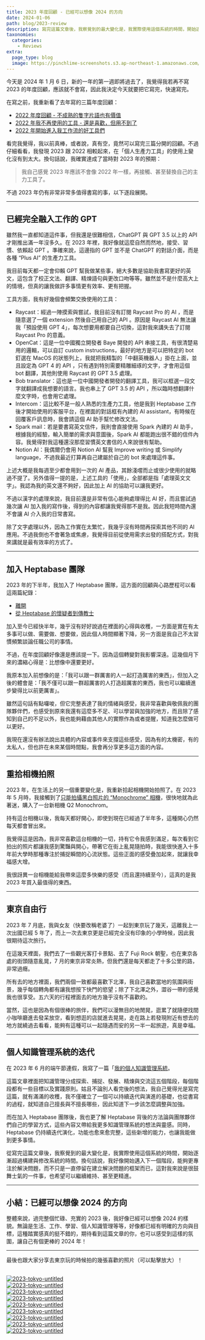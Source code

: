 ```yaml
---
title: 2023 年度回顧 - 已經可以想像 2024 的方向
date: 2024-01-06
path: blog/2023-review
description: 寫完這篇文章後，我察覺到的最大變化是，我實際使用這個系統的時間，開始逐漸超過構建與修改系統的時間。換句話說，我好像開始邁入下一個階段，能夠更專注於解決問題，而不只是一直停留在建立解決問題的框架而已，這對我來說是很鼓舞士氣的一件事，也希望可以繼續維持、甚至更精進。
taxonomies:
  categories: 
    - Reviews
extra:
  page_type: blog
  image: https://pinchlime-screenshots.s3.ap-northeast-1.amazonaws.com/P1000459_WzVnnd.webp
---
```


今天是 2024 年 1 月 6 日，新的一年的第一週即將過去了，我覺得我若再不寫 2023 的年度回顧，應該就不會寫，因此我決定今天就要把它寫完，快速寫完。

在寫之前，我重新看了去年寫的三篇年度回顧：

- [2022 年度回顧 - 不成熟的隻字片語也有價值](@/blog/2022-yearly-review.md)
- [2022 年我不再使用的工具 - 還是喜歡，但用不到了](@/blog/2022-tools-i-dont-use-anymore.md)
- [2022 年開始進入我工作流的好工具們](@/blog/2022-tools-started-entering-my-workflows.md)

看完我覺得，我以前真棒，或者說，真有空，竟然可以寫完三篇分開的回顧。不過仔細看看，我發現 2023 跟 2022 相較起來，在「個人生產力工具」的使用上變化沒有到太大。換句話說，我確實達成了當時對 2023 年的預期：

> 我自己感覺 2023 年應該不會像 2022 年一樣，再接觸、甚至替換自己的主力工具了。

不過 2023 年仍有非常非常多值得書寫的事，以下逐段展開。

<!-- more -->

---

## 已經完全融入工作的 GPT

雖然我一直都知道這件事，但我還是很難相信，ChatGPT 與 GPT 3.5 以上的 API 才剛推出滿一年沒多久。在 2023 年裡，我好像就這麼自然而然地，接受、習慣、依賴起 GPT 。準確來說，這邊指的 GPT 並不是 ChatGPT 的對話介面，而是各種 “Plus AI” 的生產力工具。

我目前每天都一定會仰賴 GPT 幫我做某些事，絕大多數是協助我書寫更好的英文，這包含了校正文法、翻譯、精煉語句與更改口吻等等。雖然並不是什麼高大上的情境，但真的讓我做許多事情更有效率、更有把握。

工具方面，我有好幾個會頻繁交換使用的工具：

- Raycast：經過一陣摸索與嘗試，我目前沒有訂閱 Raycast Pro 的 AI ，而是隨意選了一個 extension 然後自己用自己的 API 。原因是 Raycast AI 無法讓我「預設使用 GPT 4」，每次想要用都要自己切換，這對我來講失去了訂閱 Raycast Pro 的意義。
- OpenCat：這是一位中國獨立開發者 Baye 開發的 API 串接工具，有很清楚易用的邏輯，可以自訂 custom instructions，最好的地方是可以把特定的 bot 釘選在 MacOS 的狀態列上，我就把我精製的「中翻英機器人」掛在上面，並且設定為 GPT 4 的 API ，只有遇到特別需要精雕細琢的文字，才會用這個 bot 翻譯，其他則使用 Raycast 的 GPT 3.5 處理。
- Bob translator：這也是一位中國開發者開發的翻譯工具，我可以框選一段文字就翻譯成我想要的語言。我也串上了 GPT 3.5 的 API ，所以臨時想翻譯什麼文字時，也會用它處理。
- Intercom：這比較不是一般人熟悉的生產力工具，他是我到 Heptabase 工作後才開始使用的客服平台，在裡面的對話框有內建的 AI assistant，有時候在回覆客戶訊息時，我會請這個 AI 助手幫忙修改文法。
- Spark mail：若是要書寫英文信件，我則會直接使用 Spark 內建的 AI 助手，根據我的經驗，輸入簡單的需求與意圖後，Spark AI 都能跑出很不錯的信件內容。我覺得對我這種還沒那麼習慣英文書信的人來說很有幫助。
- Notion AI：我偶爾仍會用 Notion AI 幫我 Improve writing 或 Simplify language，不過我最近打算再自己建屬於自己的 bot 來處理這件事。

上述大概是我每週至少都會用到一次的 AI 產品，其餘淺嚐而止或很少使用的就略過不提了。另外值得一提的是，上述工具的「使用」，全部都是指「處理英文文字」。我認為我的英文還不夠好，因此加上 AI 的協助可以讓我更好。

不過以漢字的處理來說，我目前還是非常有信心能夠處理得比 AI 好，而且嘗試過幾次讓 AI 加入我的寫作後，得到的內容都讓我覺得那不是我。因此我短時間內還不會讓 AI 介入我的日常書寫。

除了文字處理以外，因為工作實在太繁忙，我幾乎沒有時間再探索其他不同的 AI 應用。不過我倒也不會著急或焦慮，我覺得目前從使用需求出發的搭配方式，對我來講就是最有效率的方式了。

---

## 加入 Heptabase 團隊

2023 年的下半年，我加入了 Heptabase 團隊，這方面的回顧與心路歷程可以看這兩篇紀錄：

- [離開](@/newsletters/28-exit.md)
- [從 Heptabase 的懷疑者到傳教士](@/newsletters/29-from-a-heptabase-doubter-to-a-missionary.md)

加入至今已經快半年，幾乎沒有好好說過在裡面的心得與收穫，一方面是實在有太多事可以做、需要做、想要做，因此個人時間顯著下降，另一方面是我自己不太習慣頻繁談論任職公司的事情。

不過，在年度回顧好像還是應該提一下。因為這個轉變對我影響深遠。這幾個月下來的濃縮心得是：比想像中還要更好。

我原本加入前想像的是：「我可以跟一群厲害的人一起打造厲害的東西」，但加入之後的體會是：「我不僅可以跟一群超厲害的人打造超厲害的東西，我也可以繼續進步變得比以前更厲害」。

雖然這句話有點囉唆，但它完整表達了我的情緒與感受，我非常喜歡與敬佩我的團隊夥伴們，也感受到原來我還有這麼多不足、可以學習與加強的地方，而且除了感知到自己的不足以外，我也能夠藉由其他人的實際作為或者提醒，知道我怎麼做可以更好。

我現在還沒有辦法說出具體的內容或事件來支撐這些感受，因為有的太機密，有的太私人，但也許在未來某個時間點，我會再分享更多這方面的內容。

---

## 重拾相機拍照

2023 年，在生活上的另一個重要變化是，我重新拾起相機開始拍照了。在 2023 年 5 月時，我接觸到了[只能拍攝黑白照片的 “Monochrome” 相機](@/newsletters/27-camera-that-can-only-take-black-and-white-photos.md)，很快地就為此著迷，購入了一台新相機 Q2 Monochrom。

持有這台相機以後，我每天都好開心，即使到現在已經過了半年多，這種開心仍然每天都會冒出來。

我覺得這是因為，我非常喜歡這台相機的一切，持有它令我感到滿足，每次看到它拍出的照片都讓我感到驚豔與開心，帶著它在街上亂晃隨拍時，我能很快進入十多年前大學時那種專注於捕捉瞬間的心流狀態。這些正面的感受疊加起來，就讓我幸福感大增。

我很訝異一台相機能給我帶來這麼多快樂的感受（而且還持續至今），這真的是我 2023 年買入最值得的東西。

---

## 東京自由行

2023 年 7 月底，我與女友（快要改稱老婆了）一起到東京玩了幾天，這離我上一次出國已經 5 年了，而上一次去東京更是已經完全沒有印象的小學時候，因此我很期待這次旅行。

在這幾天裡面，我們去了一些觀光客打卡景點、去了 Fuji Rock 朝聖，也在東京各處的街頭隨意亂晃，7 月的東京非常炎熱，但我們還是每天都走了十多公里的路，非常過癮。

所有去的地方裡面，我們兩個一致都最喜歡下北澤，我自己喜歡當地的氛圍與街景，幾乎每個轉角都有讓我想按下快門的慾望；除了下北澤之外，澀谷一帶的感覺我也很享受。五六天的行程裡面去的地方幾乎沒有不喜歡的。

當然，這也是因為有個很棒的旅伴，我們可以漫無目的地閒晃，逛累了就隨便找間小咖啡廳進去發呆放空，看到想逛的店就進去晃晃，走在路上若發現附近有想去的地方就繞過去看看，能夠有這種可以一起隨遇而安的另一半一起旅遊，真是幸福。

---

## 個人知識管理系統的迭代

在 2023 年 6 月的端午節連假，我寫了一篇「[我的個人知識管理系統](@/blog/my-personal-knowledge-management-system-2023.md)。

這篇文章裡面把知識管理分成探索、捕捉、發展、精煉與交流這五個階段，每個階段都有一些目標以及實踐原則。姑且不論別人看完後的想法，我自己覺得光是寫完這篇，就有滿滿的收穫，我不僅確立了一個可以持續迭代與演進的基礎，也從書寫的過程，就知道自己擅長與不擅長哪些，因此知道下一步該怎麼調整與加強。

而在加入 Heptabase 團隊後，我也更了解 Heptabase 背後的方法論與團隊夥伴們自己的學習方式，這些內容又帶給我更多知識管理系統的想法與靈感。同時，Heptabase 仍持續迭代演化，功能也愈來愈完整，這些新增的能力，也讓我能做到更多事情。

從寫完這篇文章後，我察覺到的最大變化是，我實際使用這個系統的時間，開始逐漸超過構建與修改系統的時間。換句話說，我好像開始邁入下一個階段，能夠更專注於解決問題，而不只是一直停留在建立解決問題的框架而已，這對我來說是很鼓舞士氣的一件事，也希望可以繼續維持、甚至更精進。

---

## 小結：已經可以想像 2024 的方向

整體來說，過完整個忙碌、充實的 2023 後，我好像已經可以想像 2024 的樣貌。無論是生活、工作、學習、個人知識管理等等，好像都已經有明確的方向與目標，這種踏實感真的挺不錯的，期待看到這篇文章的你，也可以感受到這樣的氛圍，讓自己有個更棒的 2024 年！

---

最後也跟大家分享去東京玩的時候拍的幾張喜歡的照片（可以點擊放大）！

<br>
<a href="https://pinchlime-screenshots.s3.ap-northeast-1.amazonaws.com/P1000420_A7lTdS.webp" data-fancybox data-caption="2023-tokyo-untitled">
  <img src="https://pinchlime-screenshots.s3.ap-northeast-1.amazonaws.com/P1000420_A7lTdS.webp" loading="lazy" alt="2023-tokyo-untitled" align="center" />
</a>
<br>
<a href="https://pinchlime-screenshots.s3.ap-northeast-1.amazonaws.com/P1000448_UOyjau.webp" data-fancybox data-caption="2023-tokyo-untitled">
  <img src="https://pinchlime-screenshots.s3.ap-northeast-1.amazonaws.com/P1000448_UOyjau.webp" loading="lazy" alt="2023-tokyo-untitled" align="center" />
</a>
<br>
<a href="https://pinchlime-screenshots.s3.ap-northeast-1.amazonaws.com/P1000503_Py3jrq.webp" data-fancybox data-caption="2023-tokyo-untitled">
  <img src="https://pinchlime-screenshots.s3.ap-northeast-1.amazonaws.com/P1000503_Py3jrq.webp" loading="lazy" alt="2023-tokyo-untitled" align="center" />
</a>
<br>
<a href="https://pinchlime-screenshots.s3.ap-northeast-1.amazonaws.com/P1000511_H51OZ9.webp" data-fancybox data-caption="2023-tokyo-untitled">
  <img src="https://pinchlime-screenshots.s3.ap-northeast-1.amazonaws.com/P1000511_H51OZ9.webp" loading="lazy" alt="2023-tokyo-untitled" align="center" />
</a>
<br>
<a href="https://pinchlime-screenshots.s3.ap-northeast-1.amazonaws.com/P1000499_qM6w8r.webp" data-fancybox data-caption="2023-tokyo-untitled">
  <img src="https://pinchlime-screenshots.s3.ap-northeast-1.amazonaws.com/P1000499_qM6w8r.webp" loading="lazy" alt="2023-tokyo-untitled" align="center" />
</a>
<br>
<a href="https://pinchlime-screenshots.s3.ap-northeast-1.amazonaws.com/P1000559_aElW4K.webp" data-fancybox data-caption="2023-tokyo-untitled">
  <img src="https://pinchlime-screenshots.s3.ap-northeast-1.amazonaws.com/P1000559_aElW4K.webp" loading="lazy" alt="2023-tokyo-untitled" align="center" />
</a>
<br>
<a href="https://pinchlime-screenshots.s3.ap-northeast-1.amazonaws.com/P1000556_pNo9MR.webp" data-fancybox data-caption="2023-tokyo-untitled">
  <img src="https://pinchlime-screenshots.s3.ap-northeast-1.amazonaws.com/P1000556_pNo9MR.webp" loading="lazy" alt="2023-tokyo-untitled" align="center" />
</a>
<br>
<a href="https://pinchlime-screenshots.s3.ap-northeast-1.amazonaws.com/P1000561_3EbFxh.webp" data-fancybox data-caption="2023-tokyo-untitled">
  <img src="https://pinchlime-screenshots.s3.ap-northeast-1.amazonaws.com/P1000561_3EbFxh.webp" loading="lazy" alt="2023-tokyo-untitled" align="center" />
</a>
<br>
<a href="https://pinchlime-screenshots.s3.ap-northeast-1.amazonaws.com/P1000459_WzVnnd.webp" data-fancybox data-caption="2023-tokyo-untitled">
  <img src="https://pinchlime-screenshots.s3.ap-northeast-1.amazonaws.com/P1000459_WzVnnd.webp" loading="lazy" alt="2023-tokyo-untitled" align="center" />
</a>